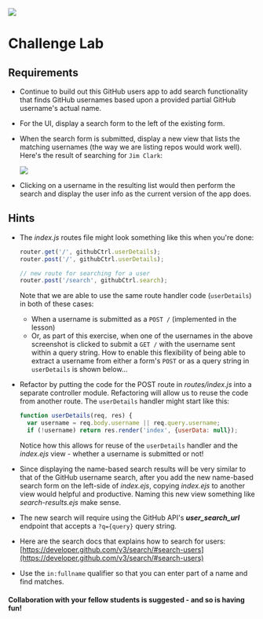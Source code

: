 <img src="https://i.imgur.com/2mZHtjU.png">

# Challenge Lab

## Requirements

- Continue to build out this GitHub users app to add search functionality that finds GitHub usernames based upon a provided partial GitHub username's actual name.

- For the UI, display a search form to the left of the existing form.

- When the search form is submitted, display a new view that lists the matching usernames (the way we are listing repos would work well).  Here's the result of searching for `Jim Clark`:

	<img src="https://i.imgur.com/nIZSDb3.png">

- Clicking on a username in the resulting list would then perform the search and display the user info as the current version of the app does.

## Hints

- The _index.js_ routes file might look something like this when you're done:

	```js
	router.get('/', githubCtrl.userDetails);
	router.post('/', githubCtrl.userDetails);
	
	// new route for searching for a user
	router.post('/search', githubCtrl.search);
	```
	
	Note that we are able to use the same route handler code (`userDetails`) in both of these cases:
	- When a username is submitted as a `POST /` (implemented in the lesson)
	- Or, as part of this exercise, when one of the usernames in the above screenshot is clicked to submit a `GET /` with the username sent within a query string. How to enable this flexibility of being able to extract a username from either a form's `POST` or as a query string in `userDetails` is shown below...

- Refactor by putting the code for the POST route in _routes/index.js_ into a separate controller module.  Refactoring will allow us to reuse the code from another route. The `userDetails` handler might start like this:

	```js
	function userDetails(req, res) {
	  var username = req.body.username || req.query.username;
	  if (!username) return res.render('index', {userData: null});
	```
	Notice how this allows for reuse of the `userDetails` handler and the _index.ejs_ view - whether a username is submitted or not!
	

- Since displaying the name-based search results will be very similar to that of the GitHub username search, after you add the new name-based search form on the left-side of _index.ejs_, copying _index.ejs_ to another view would helpful and productive. Naming this new view something like _search-results.ejs_ make sense.

- The new search will require using the GitHub API's _**user\_search\_url**_ endpoint that accepts a `?q={query}` query string.

- Here are the search docs that explains how to search for users:<br>[https://developer.github.com/v3/search/#search-users](https://developer.github.com/v3/search/#search-users)

- Use the `in:fullname` qualifier so that you can enter part of a name and find matches.


#### Collaboration with your fellow students is suggested - and so is having fun!

